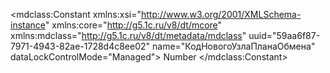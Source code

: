 <?xml version="1.0" encoding="UTF-8"?>
<mdclass:Constant xmlns:xsi="http://www.w3.org/2001/XMLSchema-instance" xmlns:core="http://g5.1c.ru/v8/dt/mcore" xmlns:mdclass="http://g5.1c.ru/v8/dt/metadata/mdclass" uuid="59aa6f87-7971-4943-82ae-1728d4c8ee02" name="КодНовогоУзлаПланаОбмена" dataLockControlMode="Managed">
  <synonym key="ru" value="Код нового узла плана обмена"/>
  <producedTypes>
    <managerType typeId="bdd4b350-6800-449a-a244-a1cf9857815f" valueTypeId="f4e9f2d6-ed19-40fc-8569-06c7f4c4571c"/>
    <valueManagerType typeId="81d7de73-2db6-495c-81e7-ece93c024e86" valueTypeId="91898203-6c7e-48fe-bf12-70f2c086bef6"/>
  </producedTypes>
  <type>
    <types>Number</types>
    <numberQualifiers precision="10" nonNegative="true"/>
  </type>
  <minValue xsi:type="core:NullValue"/>
  <maxValue xsi:type="core:NullValue"/>
</mdclass:Constant>
